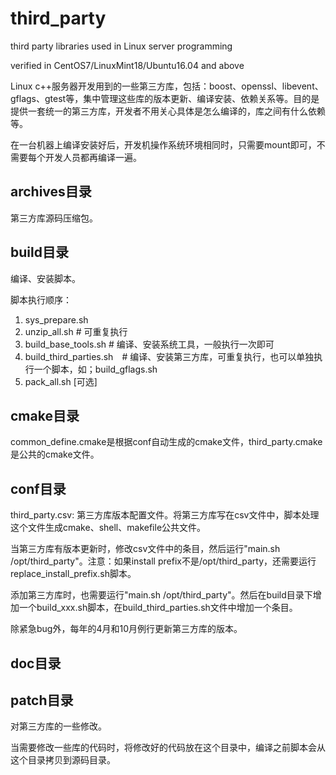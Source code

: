 # third_party
third party libraries used in Linux server programming

verified in CentOS7/LinuxMint18/Ubuntu16.04 and above

Linux c++服务器开发用到的一些第三方库，包括：boost、openssl、libevent、gflags、gtest等，集中管理这些库的版本更新、编译安装、依赖关系等。目的是提供一套统一的第三方库，开发者不用关心具体是怎么编译的，库之间有什么依赖等。

在一台机器上编译安装好后，开发机操作系统环境相同时，只需要mount即可，不需要每个开发人员都再编译一遍。

## archives目录

第三方库源码压缩包。

## build目录

编译、安装脚本。

脚本执行顺序：
1. sys_prepare.sh
2. unzip_all.sh # 可重复执行
3. build_base_tools.sh # 编译、安装系统工具，一般执行一次即可
4. build_third_parties.sh　# 编译、安装第三方库，可重复执行，也可以单独执行一个脚本，如；build_gflags.sh
6. pack_all.sh [可选]

## cmake目录

common_define.cmake是根据conf自动生成的cmake文件，third_party.cmake是公共的cmake文件。

## conf目录

third_party.csv: 第三方库版本配置文件。将第三方库写在csv文件中，脚本处理这个文件生成cmake、shell、makefile公共文件。


当第三方库有版本更新时，修改csv文件中的条目，然后运行"main.sh /opt/third_party"。注意：如果install prefix不是/opt/third_party，还需要运行replace_install_prefix.sh脚本。

添加第三方库时，也需要运行"main.sh /opt/third_party"。然后在build目录下增加一个build_xxx.sh脚本，在build_third_parties.sh文件中增加一个条目。

除紧急bug外，每年的4月和10月例行更新第三方库的版本。

## doc目录

## patch目录

对第三方库的一些修改。

当需要修改一些库的代码时，将修改好的代码放在这个目录中，编译之前脚本会从这个目录拷贝到源码目录。
